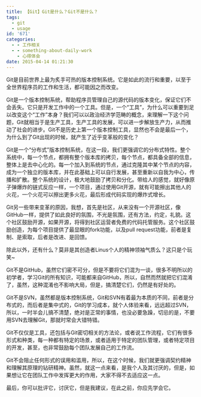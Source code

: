 ```yaml
---
title: 【Git】Git是什么？Git不是什么？
tags:
  - git
  - usage
id: '671'
categories:
  - - 工作相关
  - - something-about-daily-work
    - 心得体会
date: 2015-04-14 01:21:30
---
```


Git是目前世界上最为炙手可热的版本控制系统。它是如此的流行和重要，以至于全世界程序员的工作和生活，都可能因之而改变。

Git是一个版本控制系统，帮助程序员管理自己的源代码的版本变化，保证它们不会丢失。它只是开发工作中的一个工具。但是，一个“工具”，为什么可以重要到足以改变这个“工作”本身？我们可以以政治经济学范畴的概念，来理解一下这个问题，Git就相当于是生产工具，生产工具的发展，可以进一步解放生产力，从而推动了社会的进步。Git不是历史上第一个版本控制工具，显然也不会是最后一个，为什么到了Git出现的时候，就产生了近乎变革般的变化？
<!-- more -->
Git是一个“分布式”版本控制系统，在这一段，我们更强调它的分布式特性。整个系统中，每一个节点，都拥有整个版本库的拷贝，每个节点，都具备全部的信息，整体上是去中心化的。每一个加入到系统的节点，通过克隆其中某个节点的内容，成为一个独立的版本库，并在此基础上可以自行发展，甚至重新以自我为中心，传播和扩散。整个系统的设计，极大地鼓励了拷贝和分化。带给人的感觉，就好像原子弹爆炸的链式反应一样，一个项目，通过使用Git开源，就有可能擦出其他人的火花，一个火花可以擦出更多火花，最后形成代码实现的爆炸式增长。

Git另一些带来变革的原因，我想，首先是社区，从来没有一个开源社区，像GitHub一样，提供了如此良好的氛围，不光是氛围，还有方法，约定，礼貌。这个社区鼓励开源，如果开源，将得到社区运营者免费的代码托管服务。这个社区鼓励创造，为每个项目提供了最显眼的fork功能，以及pull request功能，前者是复制、是索取，后者是改进、是回馈。

除此以外，还有什么？莫非是其创造者Linus个人的精神领袖气质么？这只是个玩笑~

Git不是GitHub，虽然它们密不可分，但是不要将它们混为一谈，很多不明所以的初学者，学习Git的所有知识，可能都来自GitHub，所以，自然而然就把它们混淆了，虽然，这种混淆也不影响大局，但是，搞清楚它们，仍然是有好处的。

Git不是SVN，虽然都是版本控制系统，Git和SVN有着最为本质的不同，前者是分布式的，而后者是集中式的，Git的学习成本，就个人体验来看，远远超过SVN，所以，一时半会儿搞不清楚，绝对是正常的事情，也没必要急躁，切忌的是，不要用SVN去理解Git，那就时常会大错特错。

Git不仅仅是工具，还包括与Git密切相关的方法论，或者说工作流程，它们有很多形式和种类，每一种都有特定的场景，或者适用于特定的团队管理，或者特定项目的开发，甚至，也非常鼓励每个团队发展自己的工作流。

Git不会阻止任何形式的误用和滥用，所以，在这个时候，我们就更强调契约精神和理解其原理的钻研精神。虽然，就这一点来看，是我个人及其讨厌的，但是，如果想让它在团队工作中发挥更大的作用，大家不得不去适应这一点。

最后，你可以批评它，讨厌它，但是我建议，在此之前，你应先学会它。